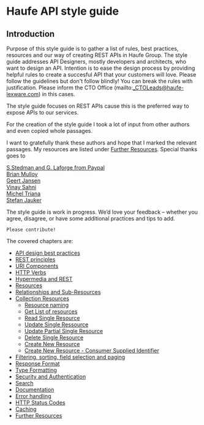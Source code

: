 # Haufe API style guide

## Introduction

Purpose of this style guide is to gather a list of rules, best practices, resources and our way of creating REST APIs in Haufe Group.
The style guide addresses API Designers, mostly developers and architects, who want to design an API. Intention is to ease the design process by providing helpful rules to create a succesful API that your customers will love.
Please follow the guidelines but don't follow blindly! You can break the rules with justification. Please inform the CTO Office (mailto:_CTOLeads@haufe-lexware.com) in this cases.

The style guide focuses on REST APIs cause this is the preferred way to expose APIs to our services.

For the creation of the style guide I took a lot of input from other authors and even copied whole passages.

I want to gratefully thank these authors and hope that I marked the relevant passages.
My resources are listed under [Further Resources](further-resources.md). Special thanks goes to

[S.Stedman and G. Laforge from Paypal](https://github.com/paypal/api-standards/blob/master/api-style-guide.md)  
[Brian Mulloy](https://pages.apigee.com/rs/apigee/images/api-design-ebook-2012-03.pdf)  
[Geert Jansen](http://restful-api-design.readthedocs.org/en/latest/intro.html)   
[Vinay Sahni](http://www.vinaysahni.com/)  
[Michel Triana](http://micheltriana.com/2013/09/30/http-verbs-in-a-rest-web-api/)  
[Stefan Jauker](http://blog.mwaysolutions.com/author/stefan-jauker/)

The style guide is work in progress. We’d love your feedback – whether you agree, disagree, or have some additional practices and tips to add.

	Please contribute! 
 

The covered chapters are:

- [API design best practices](api-design-best-practices.md)
- [REST principles](rest-principles.md)
- [URI Components](uri-components.md)
- [HTTP Verbs](http-verbs.md)
- [Hypermedia and REST](hypermedia-and-rest.md) 
- [Resources](resources.md)
- [Relationships and Sub-Resources](relationships-and-sub-resources.md)
- [Collection Resources](collection-resources.md)
	- [Resource naming](collection-resources.md#resource-naming) 
	- [Get List of resources](collection-resources.md#get-list-of-resources)
	- [Read Single Resource](collection-resources.md#read-single-resources)
	- [Update Single Ressource](collection-resources.md#update-single-ressource)
	- [Update Partial Single Resource](collection-resources.md#update-partial-single-resource)
	- [Delete Single Resource](collection-resources.md#delete-single-resource)
	- [Create New Resource](collection-resources.md#create-new-resource)
	- [Create New Resource - Consumer Supplied Identifier](collection-resources.md#create-new-resource---consumer-supplied-identifier) 
- [Filtering, sorting, field selection and paging](filtering-sorting-field-selection-and-paging.md)
- [Response Format](response-format.md)
- [Type Formatting](type-formatting.md)
- [Security and Authentication](security-and-authentication.md)
- [Search](search.md)
- [Documentation](documentation.md)
- [Error handling](error-handling.md)
- [HTTP Status Codes](http-status-codes.md)
- [Caching](caching.md)
- [Further Resources](further-resources.md)

